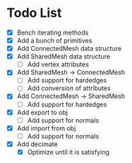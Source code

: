 ﻿# Todo List

- [x] Bench iterating methods
- [x] Add a bunch of primitives
- [x] Add ConnectedMesh data structure
- [x] Add SharedMesh data structure
  - [ ] Add vertex attributes
- [x] Add SharedMesh -> ConnectedMesh
  - [ ] Add support for hardedges
  - [ ] Add conversion of attributes
- [x] Add ConnectedMesh -> SharedMesh
  - [ ] Add support for hardedges
- [x] Add export to obj
  - [ ] Add support for normals
- [x] Add import from obj
  - [ ] Add support for normals
- [x] Add decimate
  - [x] Optimize until it is satisfying